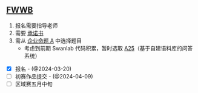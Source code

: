 ## [FWWB](http://www.fwwb.org.cn/)

1. 报名需要指导老师
2. 需要 [承诺书](./FWWB/Commitment.pdf)
3. 需从 [企业命题 A](./FWWB/A_problems.pdf) 中选择题目
	+ 考虑到前期 Swanlab 代码积累，暂时选取 [A25](./FWWB/A25.md)（基于自建语料库的问答系统）
- [x] 报名 - (@2024-03-20)
- [ ] 初赛作品提交 - (@2024-04-09)
- [ ] 区域赛五月中旬